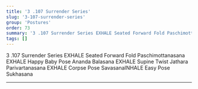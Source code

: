 ```yaml
---
title: '3 .107 Surrender Series'
slug: '3-107-surrender-series'
group: 'Postures'
order: 73
summary: '3 .107 Surrender Series EXHALE Seated Forward Fold Paschimottanasana EXHALE Happy Baby Pose Ananda Balasana EXHALE Supine Twist Jathara Parivartanasana EXHALE Corpse Pose SavasanaI'
tags: []
---
```


3 .107 Surrender Series
EXHALE Seated Forward Fold Paschimottanasana EXHALE Happy Baby Pose Ananda Balasana EXHALE Supine Twist Jathara Parivartanasana EXHALE Corpse Pose SavasanaINHALE Easy Pose Sukhasana

---
